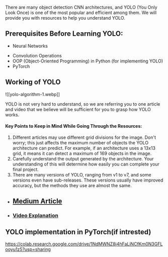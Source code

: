
There are many object detection CNN architectures, and YOLO (You Only Look Once) is one of the most popular and efficient among them. We will provide you with resources to help you understand YOLO.

## Prerequisites Before Learning YOLO:

* Neural Networks
- Convolution Operations
- OOP (Object-Oriented Programming) in Python (for implementing YOLO)
- PyTorch

## Working of YOLO

![[yolo-algorithm-1.webp]]

YOLO is not very hard to understand, so we are referring you to one article and video that we believe will be sufficient for you to grasp how YOLO works.
#### Key Points to Keep in Mind While Going Through the Resources:
1. Different articles may use different grid divisions for the image. Don't worry; this just affects the maximum number of objects the YOLO architecture can predict. For example, if an architecture uses a 13x13 grid, it means it can detect a maximum of 169 objects in the image.
2.  Carefully understand the output generated by the architecture. Your understanding of this will determine how easily you can complete your final project.
3.  There are many versions of YOLO, ranging from v1 to v7, and some versions even have sub-releases. These versions usually have improved accuracy, but the methods they use are almost the same.

* ## [Medium Article](https://machinethink.net/blog/object-detection-with-yolo/)

* ### [Video Explanation ](https://www.youtube.com/watch?v=zgbPj4lSc58&t=1641s)

## YOLO implementation in PyTorch(if intrested)
https://colab.research.google.com/drive/1NdMWNZ8j4hFaLiNCfKm0N3GFLooyu1z5?usp=sharing


